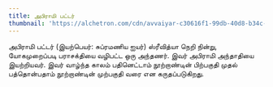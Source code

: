 ```yaml
---
title: அபிராமி பட்டர்
thumbnail: 'https://alchetron.com/cdn/avvaiyar-c30616f1-99db-40d8-b34c-53a8ad7e053-resize-750.png'
---
```

அபிராமி பட்டர் (இயற்பெயர்: சுப்ரமணிய ஐயர்) ஸ்ரீவித்யா நெறி நின்று, யோகமுறைப்படி பராசக்தியை வழிபட்ட ஒரு அந்தணர். இவர் அபிராமி அந்தாதியை இயற்றியவர். இவர் வாழ்ந்த காலம் பதினெட்டாம் நூற்றாண்டின் பிற்பகுதி முதல் பத்தொன்பதாம் நூற்றாண்டின் முற்பகுதி வரை என கருதப்படுகிறது.